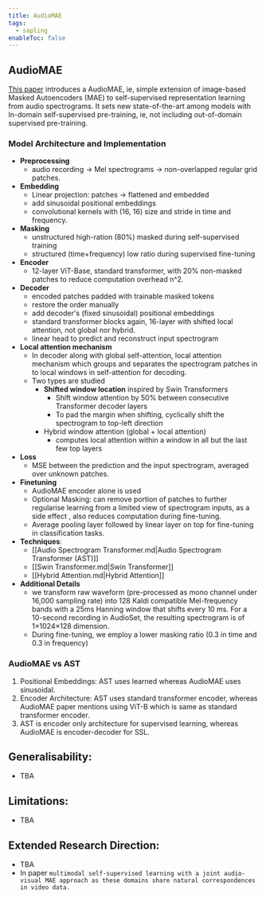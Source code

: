 ```yaml
---
title: AudioMAE
tags:
  - sapling
enableToc: false
---
```

## AudioMAE

[This paper](https://arxiv.org/abs/2207.06405) introduces a AudioMAE, ie, simple extension of image-based Masked Autoencoders  (MAE) to self-supervised representation learning from audio spectrograms. It sets new state-of-the-art among models with In-domain self-supervised pre-training, ie, not including out-of-domain supervised pre-training.

### Model Architecture and Implementation
- **Preprocessing**
	- audio recording -> Mel spectrograms -> non-overlapped regular grid patches.
- **Embedding**
	- Linear projection: patches -> flattened and embedded
	- add sinusoidal positional embeddings
	- convolutional kernels with (16, 16) size and stride in time and frequency.
- **Masking**
	- unstructured high-ration (80%) masked during self-supervised training
	- structured (time+frequency) low ratio during supervised fine-tuning
- **Encoder**
	- 12-layer ViT-Base, standard transformer, with 20% non-masked patches to reduce computation overhead n^2.
- **Decoder**
	- encoded patches padded with trainable masked tokens 
	- restore the order manually
	- add decoder's (fixed sinusoidal) positional embeddings
	- standard transformer blocks again, 16-layer with shifted local attention, not global nor hybrid.
	- linear head to predict and reconstruct input spectrogram
- **Local attention mechanism**
	- In decoder along with global self-attention, local attention mechanism which groups and separates the spectrogram patches in to local windows in self-attention for decoding.
	- Two types are studied
		- **Shifted window location** inspired by Swin Transformers
			- Shift window attention by 50% between consecutive Transformer decoder layers
			- To pad the margin when shifting, cyclically shift the spectrogram to top-left direction
		- Hybrid window attention (global + local attention)
			- computes local attention within a window in all but the last few top layers
- **Loss**
	- MSE between the prediction and the input spectrogram, averaged over unknown patches.
- **Finetuning**
	- AudioMAE encoder alone is used
	- Optional Masking: can remove portion of patches to further regularise learning from a limited view of spectrogram inputs, as a side effect , also reduces computation during fine-tuning.
	- Average pooling layer followed by linear layer on top for fine-tuning in classification tasks.
- **Techniques**:
	- [[Audio Spectrogram Transformer.md|Audio Spectrogram Transformer (AST)]]
	- [[Swin Transformer.md|Swin Transformer]]
	- [[Hybrid Attention.md|Hybrid Attention]]
- **Additional Details**
	- we transform raw waveform (pre-processed as mono channel under 16,000 sampling rate) into 128 Kaldi compatible Mel-frequency bands with a 25ms Hanning window that shifts every 10 ms. For a 10-second recording in AudioSet, the resulting spectrogram is of 1×1024×128 dimension.
	- During fine-tuning, we employ a lower masking ratio (0.3 in time and 0.3 in frequency)
### AudioMAE vs AST
1. Positional Embeddings: AST uses learned whereas AudioMAE uses sinusoidal.
2. Encoder Architecture: AST uses standard transformer encoder, whereas AudioMAE paper mentions using ViT-B which is same as standard transformer encoder.
3. AST is encoder only architecture for supervised learning, whereas AudioMAE is encoder-decoder for SSL.
## Generalisability:

* TBA
## Limitations:

* TBA

## Extended Research Direction:

* TBA
* In paper `multimodal self-supervised learning with a joint audio-visual MAE approach as these domains share natural correspondences in video data.`